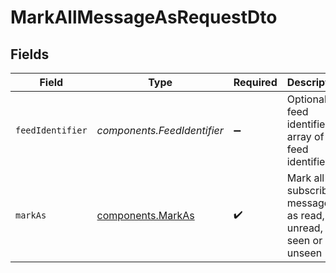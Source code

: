 # MarkAllMessageAsRequestDto


## Fields

| Field                                                        | Type                                                         | Required                                                     | Description                                                  |
| ------------------------------------------------------------ | ------------------------------------------------------------ | ------------------------------------------------------------ | ------------------------------------------------------------ |
| `feedIdentifier`                                             | *components.FeedIdentifier*                                  | :heavy_minus_sign:                                           | Optional feed identifier or array of feed identifiers        |
| `markAs`                                                     | [components.MarkAs](../../models/components/markas.md)       | :heavy_check_mark:                                           | Mark all subscriber messages as read, unread, seen or unseen |